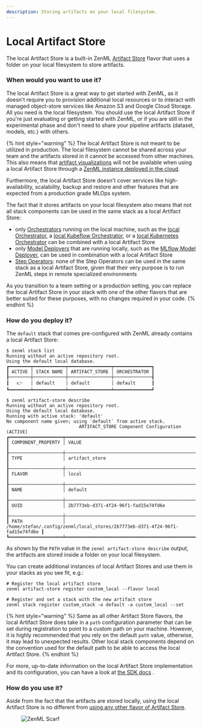 ```yaml
---
description: Storing artifacts on your local filesystem.
---
```


# Local Artifact Store

The local Artifact Store is a built-in ZenML [Artifact Store](./README.md) flavor that uses a folder on your local filesystem to store artifacts.

### When would you want to use it?

The local Artifact Store is a great way to get started with ZenML, as it doesn't require you to provision additional local resources or to interact with managed object-store services like Amazon S3 and Google Cloud Storage. All you need is the local filesystem. You should use the local Artifact Store if you're just evaluating or getting started with ZenML, or if you are still in the experimental phase and don't need to share your pipeline artifacts (dataset, models, etc.) with others.

{% hint style="warning" %}
The local Artifact Store is not meant to be utilized in production. The local filesystem cannot be shared across your team and the artifacts stored in it cannot be accessed from other machines. This also means that [artifact visualizations](../../../how-to/handle-data-artifacts/visualize-artifacts.md) will not be available when using a local Artifact Store through a [ZenML instance deployed in the cloud](../../../deploying-zenml/zenml-self-hosted/README.md).

Furthermore, the local Artifact Store doesn't cover services like high-availability, scalability, backup and restore and other features that are expected from a production grade MLOps system.

The fact that it stores artifacts on your local filesystem also means that not all stack components can be used in the same stack as a local Artifact Store:

* only [Orchestrators](../orchestrators/README.md) running on the local machine, such as the [local Orchestrator](../orchestrators/local.md), a [local Kubeflow Orchestrator](../orchestrators/kubeflow.md), or a [local Kubernetes Orchestrator](../orchestrators/kubernetes.md) can be combined with a local Artifact Store
* only [Model Deployers](../model-deployers/README.md) that are running locally, such as the [MLflow Model Deployer](../model-deployers/mlflow.md), can be used in combination with a local Artifact Store
* [Step Operators](../step-operators/README.md): none of the Step Operators can be used in the same stack as a local Artifact Store, given that their very purpose is to run ZenML steps in remote specialized environments

As you transition to a team setting or a production setting, you can replace the local Artifact Store in your stack with one of the other flavors that are better suited for these purposes, with no changes required in your code.
{% endhint %}

### How do you deploy it?

The `default` stack that comes pre-configured with ZenML already contains a local Artifact Store:

```
$ zenml stack list
Running without an active repository root.
Using the default local database.
┏━━━━━━━━┯━━━━━━━━━━━━┯━━━━━━━━━━━━━━━━┯━━━━━━━━━━━━━━┓
┃ ACTIVE │ STACK NAME │ ARTIFACT_STORE │ ORCHESTRATOR ┃
┠────────┼────────────┼────────────────┼──────────────┨
┃   👉   │ default    │ default        │ default      ┃
┗━━━━━━━━┷━━━━━━━━━━━━┷━━━━━━━━━━━━━━━━┷━━━━━━━━━━━━━━┛

$ zenml artifact-store describe
Running without an active repository root.
Using the default local database.
Running with active stack: 'default'
No component name given; using `default` from active stack.
                           ARTIFACT_STORE Component Configuration (ACTIVE)                           
┏━━━━━━━━━━━━━━━━━━━━┯━━━━━━━━━━━━━━━━━━━━━━━━━━━━━━━━━━━━━━━━━━━━━━━━━━━━━━━━━━━━━━━━━━━━━━━━━━━━━━┓
┃ COMPONENT_PROPERTY │ VALUE                                                                        ┃
┠────────────────────┼──────────────────────────────────────────────────────────────────────────────┨
┃ TYPE               │ artifact_store                                                               ┃
┠────────────────────┼──────────────────────────────────────────────────────────────────────────────┨
┃ FLAVOR             │ local                                                                        ┃
┠────────────────────┼──────────────────────────────────────────────────────────────────────────────┨
┃ NAME               │ default                                                                      ┃
┠────────────────────┼──────────────────────────────────────────────────────────────────────────────┨
┃ UUID               │ 2b7773eb-d371-4f24-96f1-fad15e74fd6e                                         ┃
┠────────────────────┼──────────────────────────────────────────────────────────────────────────────┨
┃ PATH               │ /home/stefan/.config/zenml/local_stores/2b7773eb-d371-4f24-96f1-fad15e74fd6e ┃
┗━━━━━━━━━━━━━━━━━━━━┷━━━━━━━━━━━━━━━━━━━━━━━━━━━━━━━━━━━━━━━━━━━━━━━━━━━━━━━━━━━━━━━━━━━━━━━━━━━━━━┛
```

As shown by the `PATH` value in the `zenml artifact-store describe` output, the artifacts are stored inside a folder on your local filesystem.

You can create additional instances of local Artifact Stores and use them in your stacks as you see fit, e.g.:

```shell
# Register the local artifact store
zenml artifact-store register custom_local --flavor local

# Register and set a stack with the new artifact store
zenml stack register custom_stack -o default -a custom_local --set
```

{% hint style="warning" %}
Same as all other Artifact Store flavors, the local Artifact Store does take in a `path` configuration parameter that can be set during registration to point to a custom path on your machine. However, it is highly recommended that you rely on the default `path` value, otherwise, it may lead to unexpected results. Other local stack components depend on the convention used for the default path to be able to access the local Artifact Store.
{% endhint %}

For more, up-to-date information on the local Artifact Store implementation and its configuration, you can have a look at [the SDK docs](https://sdkdocs.zenml.io/latest/core\_code\_docs/core-artifact\_stores/#zenml.artifact\_stores.local\_artifact\_store) .

### How do you use it?

Aside from the fact that the artifacts are stored locally, using the local Artifact Store is no different from [using any other flavor of Artifact Store](./#how-to-use-it).

<figure><img src="https://static.scarf.sh/a.png?x-pxid=f0b4f458-0a54-4fcd-aa95-d5ee424815bc" alt="ZenML Scarf"><figcaption></figcaption></figure>
